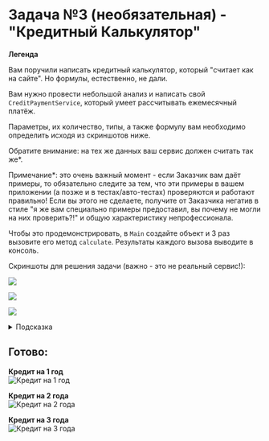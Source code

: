 # Задача №3 (необязательная) - "Кредитный Калькулятор"

**Легенда**

Вам поручили написать кредитный калькулятор, который "считает как на сайте". Но формулы, естественно, не дали.

Вам нужно провести небольшой анализ и написать свой `CreditPaymentService`, который умеет рассчитывать ежемесячный платёж.

Параметры, их количество, типы, а также формулу вам необходимо определить исходя из скриншотов ниже.

Обратите внимание: на тех же данных ваш сервис должен считать так же*.

Примечание*: это очень важный момент - если Заказчик вам даёт примеры, то обязательно следите за тем, что эти примеры в вашем приложении (а позже и в тестах/авто-тестах) проверяются и работают правильно! Если вы этого не сделаете, получите от Заказчика негатив в стиле "я же вам специально примеры предоставил, вы почему не могли на них проверить?!" и общую характеристику непрофессионала.

Чтобы это продемонстрировать, в `Main` создайте объект и 3 раз вызовите его метод `calculate`. Результаты каждого вызова выводите в консоль.

Скриншоты для решения задачи (важно - это не реальный сервис!):

![](https://github.com/netology-code/javaqa-homeworks/raw/master/methods/pic/one-year.png)

![](https://github.com/netology-code/javaqa-homeworks/raw/master/methods/pic/two-years.png)

![](https://github.com/netology-code/javaqa-homeworks/raw/master/methods/pic/three-years.png)


<details>
  <summary>Подсказка</summary>
  
  Подсказки смотреть не хорошо 😈!
  
  Но раз уж вы посмотрели, то вот она подсказка: есть аннуитетные и дифференцированные платежи. Наверное, стоит посмотреть, по каким формулам они считаются.
</details>


## Готово: ##  
**Кредит на 1 год**  
![Кредит на 1 год](https://downloader.disk.yandex.ru/preview/c24d076413ff8b3c25c1c7808ebbd52edfc31350dd5f1e1da28ffd94fa57081a/5f133aae/KX7Vw8nF7e7UoYFumswvOs2WWbPd_-z1j_RfxwuKIgTZusV9o6OKC7M3rh_-JjX-f-MlhLjfC4GUbr6-N3XhsA==?uid=0&filename=2020-07-18+17-07-20+%D0%A1%D0%BA%D1%80%D0%B8%D0%BD%D1%88%D0%BE%D1%82+%D1%8D%D0%BA%D1%80%D0%B0%D0%BD%D0%B0.png&disposition=inline&hash=&limit=0&content_type=image%2Fpng&tknv=v2&owner_uid=98964145&size=2048x2048 "Кредит на 1 год")

**Кредит на  2 года**  
![Кредит на  2 года](https://downloader.disk.yandex.ru/preview/16783a508ecc8745488039447724aa576c27cf84f331243a65e45f84ddaf474d/5f133b21/xrBYvZm2iraBeWzmk9dXn9Eeu-xdJROEymR-CSIAjAgA8dVoR1xceoXVSOfuutwijIfjuC3iFsJwRTQ91XPR8Q==?uid=0&filename=2020-07-18+17-09-49+%D0%A1%D0%BA%D1%80%D0%B8%D0%BD%D1%88%D0%BE%D1%82+%D1%8D%D0%BA%D1%80%D0%B0%D0%BD%D0%B0.png&disposition=inline&hash=&limit=0&content_type=image%2Fpng&tknv=v2&owner_uid=98964145&size=2048x2048 "Кредит на  2 года")

**Кредит на  3 года**  
![Кредит на  3 года](https://downloader.disk.yandex.ru/preview/92c5c037c7f8384098a6c1e43a293ca5008ab6b140fc925f773699ba1a83671e/5f133ba2/ovVbeZ7DMKGmAEpYHs45uAUUfsFdp1X8eLQ511mK4tCOv-WIZV-qSzgZiqXZPcJes57uGDWAJlJJkRXgvDHLGg==?uid=0&filename=2020-07-18+17-12-11+%D0%A1%D0%BA%D1%80%D0%B8%D0%BD%D1%88%D0%BE%D1%82+%D1%8D%D0%BA%D1%80%D0%B0%D0%BD%D0%B0.png&disposition=inline&hash=&limit=0&content_type=image%2Fpng&tknv=v2&owner_uid=98964145&size=2048x2048 "Кредит на  3 года")
